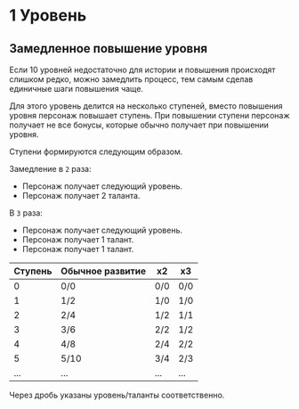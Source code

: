 # 1 Уровень

## Замедленное повышение уровня

Если 10 уровней недостаточно для истории и повышения происходят слишком редко, 
можно замедлить процесс, тем самым сделав единичные шаги повышения чаще.

Для этого уровень делится на несколько ступеней, вместо повышения уровня персонаж повышает ступень.
При повышении ступени персонаж получает не все бонусы, которые обычно получает при повышении уровня.

Ступени формируются следующим образом.

Замедление в `2` раза:
- Персонаж получает следующий уровень.
- Персонаж получает 2 таланта.

В `3` раза:
- Персонаж получает следующий уровень.
- Персонаж получает 1 талант.
- Персонаж получает 1 талант.

Ступень | Обычное развитие | х2 | х3
-|-|-|-
0 | 0/0 | 0/0 | 0/0
1 | 1/2 | 1/0 | 1/0
2 | 2/4 | 1/2 | 1/1
3 | 3/6 | 2/2 | 1/2
4 | 4/8 | 2/4 | 2/2
5 | 5/10 | 3/4 | 2/3
... | ... | ... | ...

Через дробь указаны уровень/таланты соответственно.